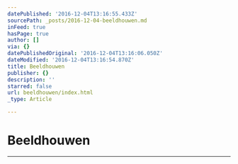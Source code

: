 ```yaml
---
datePublished: '2016-12-04T13:16:55.433Z'
sourcePath: _posts/2016-12-04-beeldhouwen.md
inFeed: true
hasPage: true
author: []
via: {}
datePublishedOriginal: '2016-12-04T13:16:06.050Z'
dateModified: '2016-12-04T13:16:54.870Z'
title: Beeldhouwen
publisher: {}
description: ''
starred: false
url: beeldhouwen/index.html
_type: Article

---
```

# Beeldhouwen

---